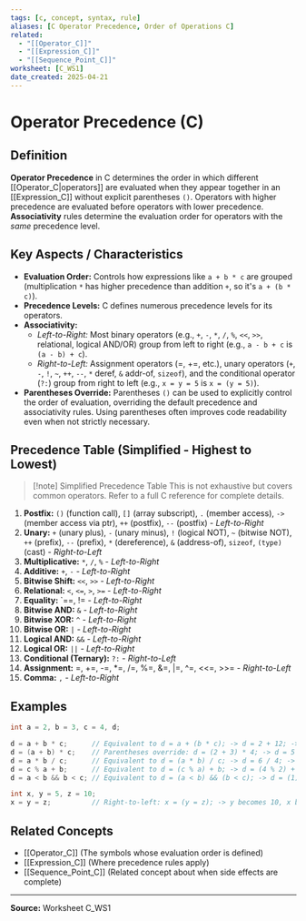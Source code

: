 ```yaml
---
tags: [c, concept, syntax, rule]
aliases: [C Operator Precedence, Order of Operations C]
related:
  - "[[Operator_C]]"
  - "[[Expression_C]]"
  - "[[Sequence_Point_C]]"
worksheet: [C_WS1]
date_created: 2025-04-21
---
```

# Operator Precedence (C)

## Definition

**Operator Precedence** in C determines the order in which different [[Operator_C|operators]] are evaluated when they appear together in an [[Expression_C]] without explicit parentheses `()`. Operators with higher precedence are evaluated before operators with lower precedence. **Associativity** rules determine the evaluation order for operators with the *same* precedence level.

## Key Aspects / Characteristics

- **Evaluation Order:** Controls how expressions like `a + b * c` are grouped (multiplication `*` has higher precedence than addition `+`, so it's `a + (b * c)`).
- **Precedence Levels:** C defines numerous precedence levels for its operators.
- **Associativity:**
    - *Left-to-Right:* Most binary operators (e.g., `+`, `-`, `*`, `/`, `%`, `<<`, `>>`, relational, logical AND/OR) group from left to right (e.g., `a - b + c` is `(a - b) + c`).
    - *Right-to-Left:* Assignment operators (=, +=, etc.), unary operators (`+`, `-`, `!`, `~`, `++`, `--`, `*` deref, `&` addr-of, `sizeof`), and the conditional operator (`?:`) group from right to left (e.g., `x = y = 5` is `x = (y = 5)`).
- **Parentheses Override:** Parentheses `()` can be used to explicitly control the order of evaluation, overriding the default precedence and associativity rules. Using parentheses often improves code readability even when not strictly necessary.

## Precedence Table (Simplified - Highest to Lowest)

>[!note] Simplified Precedence Table
> This is not exhaustive but covers common operators. Refer to a full C reference for complete details.

1.  **Postfix:** `()` (function call), `[]` (array subscript), `.` (member access), `->` (member access via ptr), `++` (postfix), `--` (postfix) - *Left-to-Right*
2.  **Unary:** `+` (unary plus), `-` (unary minus), `!` (logical NOT), `~` (bitwise NOT), `++` (prefix), `--` (prefix), `*` (dereference), `&` (address-of), `sizeof`, `(type)` (cast) - *Right-to-Left*
3.  **Multiplicative:** `*`, `/`, `%` - *Left-to-Right*
4.  **Additive:** `+`, `-` - *Left-to-Right*
5.  **Bitwise Shift:** `<<`, `>>` - *Left-to-Right*
6.  **Relational:** `<`, `<=`, `>`, `>=` - *Left-to-Right*
7.  **Equality:** `==, != - *Left-to-Right*
8.  **Bitwise AND:** `&` - *Left-to-Right*
9.  **Bitwise XOR:** `^` - *Left-to-Right*
10. **Bitwise OR:** `|` - *Left-to-Right*
11. **Logical AND:** `&&` - *Left-to-Right*
12. **Logical OR:** `||` - *Left-to-Right*
13. **Conditional (Ternary):** `?:` - *Right-to-Left*
14. **Assignment:** =, +=, -=, *=, /=, %=, &=, |=, ^=, <<=, >>= - *Right-to-Left*
15. **Comma:** `,` - *Left-to-Right*

## Examples

```c
int a = 2, b = 3, c = 4, d;

d = a + b * c;      // Equivalent to d = a + (b * c); -> d = 2 + 12; -> d = 14
d = (a + b) * c;    // Parentheses override: d = (2 + 3) * 4; -> d = 5 * 4; -> d = 20
d = a * b / c;      // Equivalent to d = (a * b) / c; -> d = 6 / 4; -> d = 1 (integer division)
d = c % a + b;      // Equivalent to d = (c % a) + b; -> d = (4 % 2) + 3; -> d = 0 + 3; -> d = 3
d = a < b && b < c; // Equivalent to d = (a < b) && (b < c); -> d = (1) && (1); -> d = 1 (true)

int x, y = 5, z = 10;
x = y = z;          // Right-to-left: x = (y = z); -> y becomes 10, x becomes 10    
```

## Related Concepts

- [[Operator_C]] (The symbols whose evaluation order is defined)
- [[Expression_C]] (Where precedence rules apply)
- [[Sequence_Point_C]] (Related concept about when side effects are complete)

---

**Source:** Worksheet C_WS1
